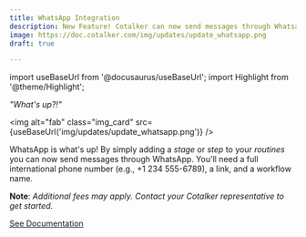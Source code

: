 ```yaml
---
title: WhatsApp Integration
description: New Feature! Cotalker can now send messages through Whatsapp.
image: https://doc.cotalker.com/img/updates/update_whatsapp.png
draft: true

---
```


import useBaseUrl from '@docusaurus/useBaseUrl'; 
import Highlight from '@theme/Highlight';


<div class="card-demo">
<div class="card">
<div class="card__header">

<span className="hero__subtitle"><em>"What's up?!"</em></span>

</div>
<div class="card__image">

<img alt="fab" class="img_card" src={useBaseUrl('img/updates/update_whatsapp.png')} />
<br/>

</div>
<div class="card__body">

WhatsApp is what's up! By simply adding a _stage_ or _step_ to your _routines_ you can now send messages through WhatsApp. You'll need a full international phone number (e.g., +1 234 555-6789), a link, and a workflow name. 

**Note**: _Additional fees may apply. Contact your Cotalker representative to get started._

</div>
<div class="card__footer">

<a class ="button button--secondary button--block" href="/docs/documentation/automation/admin_routine#stage-type-list">See Documentation</a>
<br/>

</div>
</div>
</div>
